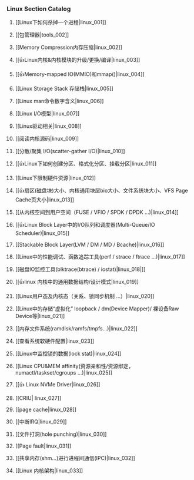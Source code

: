 ### Linux Section Catalog

1. [[Linux下如何杀掉一个进程|linux_001]]

1. [[包管理器|tools_002]]

1. [[Memory Compression内存压缩|linux_002]]

1. [[👍Linux内核&内核模块的升级/更换/编译|linux_003]]

1. [[👍Memory-mapped IO(MMIO)和mmap()|linux_004]]

1. [[Linux Storage Stack 存储栈|linux_005]]

1. [[Linux man命令数字含义|linux_006]]

1. [[Linux I/O模型|linux_007]]

1. [[Linux驱动相关|linux_008]]

1. [[阅读内核源码|linux_009]]

1. [[分散/聚集 I/O(scatter-gather I/O)|linux_010]]

1. [[👍Linux下如何创建分区、格式化分区、挂载分区|linux_011]]

1. [[Linux下限制硬件资源|linux_012]]

1. [[👍扇区(磁盘块)大小、内核通用块层bio大小、文件系统块大小、VFS Page Cache页大小|linux_013]]

1. [[从内核空间到用户空间（FUSE / VFIO / SPDK / DPDK ...)|linux_014]]

1. [[👍Linux Block Layer中的I/O队列和调度器(Multi-Queue/IO Scheduler)|linux_015]]

1. [[Stackable Block Layer(LVM / DM / MD / Bcache)|linux_016]]

1. [[Linux中的性能调试、函数追踪工具(perf / strace / ftrace ...)|linux_017]]

1. [[磁盘IO监控工具(blktrace(btrace) / iostat)|linux_018|]]

1. [[👍linux 内核中的通用数据结构/设计模式|linux_019]]

1. [[Linux用户态及内核态（关系、锁同步机制 ...）|linux_020]]

1. [[Linux中的存储“虚拟化” loopback / dm(Device Mapper)/ 裸设备Raw Device等|linux_021]]

1. [[内存文件系统(ramdisk/ramfs/tmpfs...)|linux_022]]

1. [[查看系统软硬件配置|linux_023]]

1. [[Linux中监控锁的数据(lock stat)|linux_024]]

1. [[Linux CPU&MEM affinity(资源亲和性/资源绑定，numactl/taskset/cgroups ...)|linux_025]]

1. [[👍 Linux NVMe Driver|linux_026]]

1. [[CRIU| linux_027]]

1. [[page cache|linux_028]]

1. [[中断IRQ|linux_029]]

1. [[文件打洞(hole punching)|linux_030]]

1. [[Page fault|linux_031]]

1. [[共享内存(shm...)进行进程间通信(IPC)|linux_032]]

1. [[Linux 内核架构|linux_033]]
